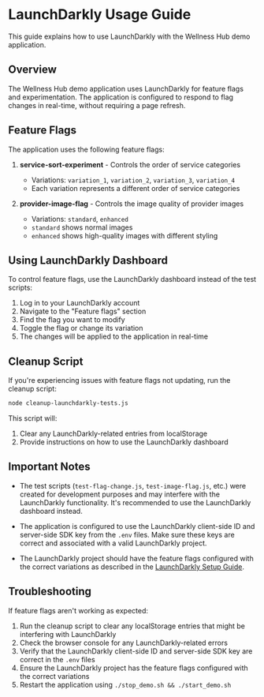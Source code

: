 # LaunchDarkly Usage Guide

This guide explains how to use LaunchDarkly with the Wellness Hub demo application.

## Overview

The Wellness Hub demo application uses LaunchDarkly for feature flags and experimentation. The application is configured to respond to flag changes in real-time, without requiring a page refresh.

## Feature Flags

The application uses the following feature flags:

1. **service-sort-experiment** - Controls the order of service categories
   - Variations: `variation_1`, `variation_2`, `variation_3`, `variation_4`
   - Each variation represents a different order of service categories

2. **provider-image-flag** - Controls the image quality of provider images
   - Variations: `standard`, `enhanced`
   - `standard` shows normal images
   - `enhanced` shows high-quality images with different styling

## Using LaunchDarkly Dashboard

To control feature flags, use the LaunchDarkly dashboard instead of the test scripts:

1. Log in to your LaunchDarkly account
2. Navigate to the "Feature flags" section
3. Find the flag you want to modify
4. Toggle the flag or change its variation
5. The changes will be applied to the application in real-time

## Cleanup Script

If you're experiencing issues with feature flags not updating, run the cleanup script:

```bash
node cleanup-launchdarkly-tests.js
```

This script will:
1. Clear any LaunchDarkly-related entries from localStorage
2. Provide instructions on how to use the LaunchDarkly dashboard

## Important Notes

- The test scripts (`test-flag-change.js`, `test-image-flag.js`, etc.) were created for development purposes and may interfere with the LaunchDarkly functionality. It's recommended to use the LaunchDarkly dashboard instead.

- The application is configured to use the LaunchDarkly client-side ID and server-side SDK key from the `.env` files. Make sure these keys are correct and associated with a valid LaunchDarkly project.

- The LaunchDarkly project should have the feature flags configured with the correct variations as described in the [LaunchDarkly Setup Guide](LAUNCHDARKLY_SETUP.md).

## Troubleshooting

If feature flags aren't working as expected:

1. Run the cleanup script to clear any localStorage entries that might be interfering with LaunchDarkly
2. Check the browser console for any LaunchDarkly-related errors
3. Verify that the LaunchDarkly client-side ID and server-side SDK key are correct in the `.env` files
4. Ensure the LaunchDarkly project has the feature flags configured with the correct variations
5. Restart the application using `./stop_demo.sh && ./start_demo.sh`
